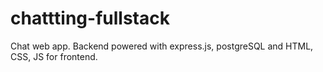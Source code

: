 # chattting-fullstack
Chat web app. Backend powered with express.js, postgreSQL and HTML, CSS, JS for frontend.

